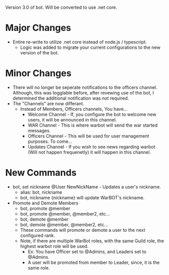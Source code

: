 Version 3.0 of bot. Will be converted to use .net core.

# Major Changes
* Entire re-write to utilize .net core instead of node.js / typescript.
	* Logic was added to migrate your current configurations to the new version of the bot.

# Minor Changes
* There will no longer be seperate notifications to the officers channel. Although, this was togglable before, after revewing use of the bot, I determined the additional notification was not required.
* The "Channels" are now differant. 
	* Instead of Members, Officers channels, You have...
		* Welcome Channel - If, you configure the bot to welcome new users, it will be announced in this channel.
		* WAR Channel - This is where warbot will send the war started messages.
		* Officers Channel - This will be used for user management purposes. To come...
		* Updates Channel - If you wish to see news regarding warbot (Will not happen frequenetly) it will happen in this channel.

# New Commands
* bot, set nickname @User NewNickName - Updates a user's nickname.
	* alias: bot, nickname
	* bot, nickname {nickname} will update WarBOT's nickname.
* Promote and Demote Members
	* bot, promote @member
	* bot, promote @member, @member2, etc...
	* bot, demote @member
	* bot, demote @member, @member2, etc...
	* These commands will promote or demote a user to the next configured rank.
	* Note, if there are multiple WarBot roles, with the same Guild role, the highest warbot role will be used.
		* Ex: You have Officer set to @Admins, and Leaders set to @Admins.
		* A user will be promoted from member to Leader, since, it is the same role.